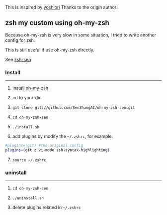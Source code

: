 This is inspired by [yoshiori](https://github.com/yoshiori/oh-my-zsh-yoshiori)
Thanks to the origin author!

## zsh my custom using oh-my-zsh

Because oh-my-zsh is very slow in some situation, I tried to write another config for zsh.

This is still useful if use oh-my-zsh directly.

See [zsh-sen](https://github.com/SenZhangAI/zsh-sen)

### Install
----------------

1. install [oh-my-zsh](https://github.com/robbyrussell/oh-my-zsh)

2. cd to your-dir

3. `git clone git://github.com/SenZhangAI/oh-my-zsh-sen.git`

4. `cd oh-my-zsh-sen`

5. `./install.sh`

6. add plugins by modify the `~/.zshrc`, for example:

```bash
#plugins=(git) #the original config
plugins=(git z vi-mode zsh-syntax-highlighting)
```

7. `source ~/.zshrc`

### uninstall
----------------
1. `cd oh-my-zsh-sen`

2. `./uninstall.sh`

3. delete plugins related in `~/.zshrc`
